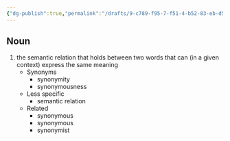 ```yaml
---
{"dg-publish":true,"permalink":"/drafts/9-c789-f95-7-f51-4-b52-83-eb-d57-d53323027/","dgHomeLink":true,"dgPassFrontmatter":false}
---
```




## Noun

1. the semantic relation that holds between two words that can (in a given context) express the same meaning
	- Synonyms
		- synonymity
		- synonymousness
	- Less specific
		- semantic relation
	- Related
		- synonymous
		- synonymous
		- synonymist

